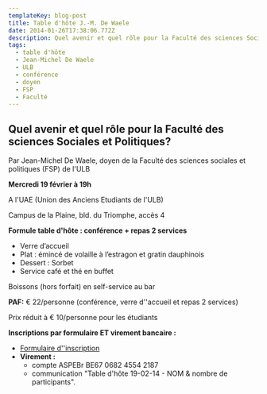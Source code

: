 ```yaml
---
templateKey: blog-post
title: Table d'hôte J.-M. De Waele
date: 2014-01-26T17:38:06.772Z
description: Quel avenir et quel rôle pour la Faculté des sciences Sociales et Politiques?
tags:
  - table d'hôte
  - Jean-Michel De Waele
  - ULB
  - conférence
  - doyen
  - FSP
  - Faculté
---
```

## Quel avenir et quel rôle pour la Faculté des sciences Sociales et Politiques?

Par Jean-Michel De Waele, doyen de la Faculté des sciences sociales et politiques (FSP) de l'ULB

**Mercredi 19 février à 19h**

A l'UAE (Union des Anciens Etudiants de l'ULB)

Campus de la Plaine, 
bld. du Triomphe, accès 4

**Formule table d'hôte : conférence + repas 2 services**

* Verre d’accueil
* Plat : émincé de volaille à l’estragon et gratin dauphinois
* Dessert : Sorbet
* Service café et thé en buffet

Boissons (hors forfait) en self-service au bar

**PAF:** € 22/personne (conférence, verre d''accueil et repas 2 services)

Prix réduit à € 10/personne pour les étudiants

**Inscriptions par formulaire ET virement bancaire :**

* [Formulaire d''inscription](<https://aspebr.wufoo.com/forms/inscription-table-dhate-aspebr-du-19-favrier-2014/" target="_blank">)
* **Virement :**
  * compte ASPEBr BE67 0682 4554 2187 
  * communication "Table d'hôte 19-02-14 - NOM & nombre de participants".
